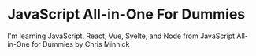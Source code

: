 # JavaScript All-in-One For Dummies

I'm learning JavaScript, React, Vue, Svelte, and Node from JavaScript All-in-One for Dummies by Chris Minnick
